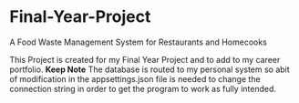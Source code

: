# Final-Year-Project
A Food Waste Management System for Restaurants and Homecooks

This Project is created for my Final Year Project and to add to my career portfolio.
**Keep Note**
The database is routed to my personal system so abit of modification in the appsettings.json file is needed to change
the connection string in order to get the program to work as fully intended.
